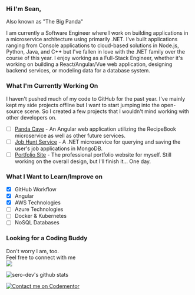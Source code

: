 ### Hi I'm Sean,
Also known as "The Big Panda"

I am currently a Software Engineer where I work on building applications in a microservice architecture using primarily .NET. I've built applications ranging from Console applications to cloud-based solutions in Node.js, Python, Java, and C++ but I've fallen in love with the .NET family over the course of this year. I enjoy working as a Full-Stack Engineer, whether it's working on building a React/Angular/Vue web application, designing backend services, or modeling data for a database system.

### What I'm Currently Working On
I haven't pushed much of my code to GitHub for the past year. I've mainly kept my side projects offline but I want to start jumping into the open-source scene. So I created a few projects that I wouldn't mind working with other developers on.
- [ ] [Panda Cave](https://github.com/sero-dev/Panda-Cave) - An Angular web application utilizing the RecipeBook microservice as well as other future services.
- [ ] [Job Hunt Service](https://github.com/sero-dev/JobHunt) - A .NET microservice for querying and saving the user's job applications in MongoDB.
- [ ] [Portfolio Site](https://github.com/sero-dev/sero-dev.github.io) - The professional portfolio website for myself. Still working on the overall design, but I'll finish it... One day.

### What I Want to Learn/Improve on
- [x] GitHub Workflow
- [x] Angular
- [x] AWS Technologies
- [ ] Azure Technologies
- [ ] Docker & Kubernetes
- [ ] NoSQL Databases

### Looking for a Coding Buddy
Don't worry I am, too. \
Feel free to connect with me \
[![](https://img.shields.io/badge/-Sean%20Rodriguez-blue?style=flat-square&logo=Linkedin&logoColor=white&link=https://www.linkedin.com/in/sero-dev/)](https://www.linkedin.com/in/serodev/)

![sero-dev's github stats](https://github-readme-stats.vercel.app/api?username=sero-dev&show_icons=true&theme=prussian)

[![Contact me on Codementor](https://www.codementor.io/m-badges/serodev/im-a-cm-b.svg)](https://www.codementor.io/@serodev?refer=badge)
